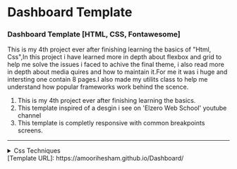 # Dashboard Template
### Dashboard Template [HTML, CSS, Fontawesome] 

This is my 4th project ever after finishing learning the basics of "Html, Css",In this project i have learned more in depth about flexbox and grid to help me solve the issues i faced to achive the final theme, i also read more in depth about media quires and how to maintain it.For me it was i huge and intersting one contain 8 pages.I also made my utilits class to help me understand how popular frameworks work behind the scence.

1. This is my 4th project ever after finishing learning the basics.
2. This template inspired of a desgin i see on 'Elzero Web School' youtube channel
3. This template is completly responsive with common breakpoints screens.

****


<details>

<summary>Css Techniques</summary>

### Css Techniques
* Variables
* felxbox
* grid
* media query
* animation
* position
* psudo-elements

</details>
[Template URL]: https://amoorihesham.github.io/Dashboard/
